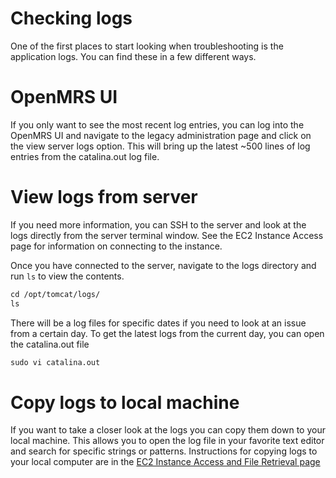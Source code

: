# Checking logs

One of the first places to start looking when troubleshooting is the application logs. You can find these in a few different ways. 

# OpenMRS UI

If you only want to see the most recent log entries, you can log into the OpenMRS UI and navigate to the legacy administration page and click on the view server logs option. This will bring up the latest ~500 lines of log entries from the catalina.out log file.

# View logs from server

If you need more information, you can SSH to the server and look at the logs directly from the server terminal window. See the EC2 Instance Access page for information on connecting to the instance. 

Once you have connected to the server, navigate to the logs directory and run `ls` to view the contents. 

```xml
cd /opt/tomcat/logs/
ls
```

There will be a log files for specific dates if you need to look at an issue from a certain day. To get the latest logs from the current day, you can open the catalina.out file

```xml
sudo vi catalina.out
```

# Copy logs to local machine

If you want to take a closer look at the logs you can copy them down to your local machine. This allows you to open the log file in your favorite text editor and search for specific strings or patterns. Instructions for copying logs to your local computer are in the [EC2 Instance Access and File Retrieval page](EC2%20instance%20access%20and%20file%20retrieval%2015a937b904478007b12ce66c4686cc57.md)